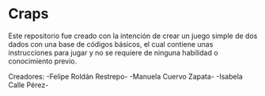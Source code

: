 # Craps
Este repositorio fue creado con la intención de crear un juego simple de dos dados con una base de códigos básicos, el cual contiene unas instrucciones para jugar y no se requiere de ninguna habilidad o conocimiento previo.

Creadores:
 -Felipe Roldán Restrepo-
 -Manuela Cuervo Zapata-
 -Isabela Calle Pérez-
